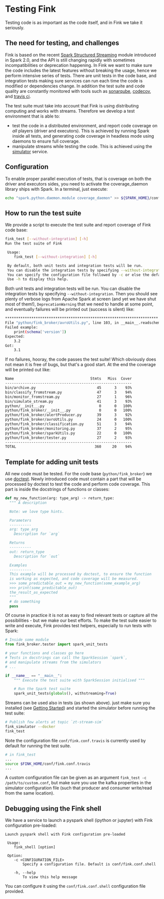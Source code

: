 # Testing Fink

Testing code is as important as the code itself, and in Fink we take it seriously.

## The need for testing, and challenges

Fink is based on the recent [Spark Structured Streaming](https://spark.apache.org/docs/latest/structured-streaming-programming-guide.html) module introduced in Spark 2.0, and the API is still changing rapidly with sometimes incompatibilities or deprecation happening. In Fink we want to make sure the code includes the latest features without breaking the usage, hence we perform intensive series of tests. There are unit tests in the code base, and integration tests making sure services can run each time the code is modified or dependencies change. In addition the test suite and code quality are constantly monitored with tools such as [sonarqube](https://www.sonarsource.com/), [codecov](https://codecov.io/), and [travis ci](https://travis-ci.org/).

The test suite must take into account that Fink is using distributing computing and works with streams. Therefore we develop a test environment that is able to:

- test the code in a distributed environment, and report code coverage on *all* players (driver and executors). This is achieved by running Spark inside all tests, and generating code coverage in headless mode using daemons to ensure full coverage.
- manipulate streams while testing the code. This is achieved using the [simulator](../tutorial/simulator.md) service.

## Configuration

To enable proper parallel execution of tests, that is coverage on both the driver and executors sides, you need to activate the coverage_daemon library ships with Spark. In a terminal, just execute:
```bash
echo "spark.python.daemon.module coverage_daemon" >> ${SPARK_HOME}/conf/spark-defaults.conf
```

## How to run the test suite

We provide a script to execute the test suite and report coverage of Fink code base:

```bash
fink_test [--without-integration] [-h]
Run the test suite of Fink

 Usage:
 	fink_test [--without-integration] [-h]

 By default, both unit tests and integration tests will be run.
 You can disable the integration tests by specifying --without-integration.
 You can specify the configuration file followed by -c or else the default (${FINK_HOME}/conf/fink.conf.travis) will be used.
 Use -h to display this help.
```

Both unit tests and integration tests will be run. You can disable the integration tests by specifying `--without-integration`. Then you should see plenty of verbose logs from Apache Spark at screen (and yet we have shut most of them!), `DeprecationWarning` that we need to handle at some point, and eventually failures will be printed out (success is silent) like:

```bash
**********************************************************************
File "python/fink_broker/avroUtils.py", line 103, in __main__.readschemafromavrofile
Failed example:
    print(schema['version'])
Expected:
    3.2
Got:
    3.1
```

If no failures, hooray, the code passes the test suite! Which obviously does not mean it is free of bugs, but that's a good start. At the end the coverage will be printed out like:

```bash
Name                                   Stmts   Miss  Cover
----------------------------------------------------------
bin/archive.py                            45      3    93%
bin/classify_fromstream.py                47      3    94%
bin/monitor_fromstream.py                 27      1    96%
bin/simulate_stream.py                    41      3    93%
python/__init__.py                         0      0   100%
python/fink_broker/__init__.py             0      0   100%
python/fink_broker/alertProducer.py       39      3    92%
python/fink_broker/avroUtils.py           24      0   100%
python/fink_broker/classification.py      51      3    94%
python/fink_broker/monitoring.py          37      2    95%
python/fink_broker/sparkUtils.py          22      0   100%
python/fink_broker/tester.py              27      2    93%
----------------------------------------------------------
TOTAL                                    360     20    94%
```

## Template for adding unit tests

All new code must be tested. For the code base (`python/fink_broker`) we use [doctest](https://docs.python.org/3/library/doctest.html). Newly introduced code must contain a part that will be processed by doctest to test the code and perform code coverage. This part is inside the docstrings of functions or classes:

```python
def my_new_function(arg: type_arg) -> return_type:
  """ A description

  Note: we love type hints.

  Parameters
  ----------
  arg: type_arg
    Description for `arg`

  Returns
  ----------
  out: return_type
    Description for `out`

  Examples
  ----------
  This example will be processed by doctest, to ensure the function
  is working as expected, and code coverage will be measured.
  >>> some_predictable_out = my_new_function(some_example_arg)
  >>> print(some_predictable_out)
  the_result_as_expected
  """
  # do something
  pass
```

Of course in practice it is not as easy to find relevant tests or capture all the possibilities - but we make our best efforts. To make the test suite easier to write and execute, Fink provides test helpers, especially to run tests with Spark:

```python
# Inside some module
from fink_broker.tester import spark_unit_tests

# your functions and classes go here
# Tests in docstrings can call the SparkSession `spark`,
# and manipulate streams from the simulators
# ...

if __name__ == "__main__":
    """ Execute the test suite with SparkSession initialised """

    # Run the Spark test suite
    spark_unit_tests(globals(), withstreaming=True)
```

Streams can be used also in tests (as shown above). just make sure you installed (see [Getting Started](introduction.md)) and started the simulator before running the test suite:

```bash
# Publish few alerts at topic `zt-stream-sim`
fink_simulator --docker
fink_test
```

Note the configuration file `conf/fink.conf.travis` is currently used by default for running the test suite.

```bash
# in fink_test
...
source $FINK_HOME/conf/fink.conf.travis
...
```

A custom configuration file can be given as an argument `fink_test -c /path/to/custom.conf`, but make sure you use the kafka properties in the simulator configuration file (such that producer and consumer write/read from the same location).

## Debugging using the Fink shell

We have a service to launch a pyspark shell (ipython or jupyter) with Fink configuration pre-loaded:

```
Launch pyspark shell with Fink configuration pre-loaded

 Usage:
 	fink_shell [option]

 Option:
 	-c <CONFIGURATION_FILE>
 		Specify a configuration file. Default is conf/fink.conf.shell

 	-h, --help
 		To view this help message
```

You can configure it using the `conf/fink.conf.shell` configuration file provided.
